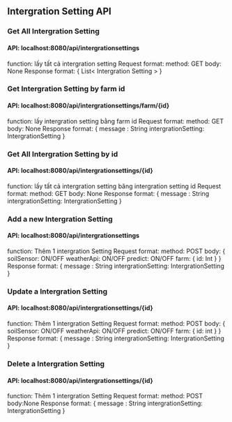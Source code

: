 ## Intergration Setting API
### Get All Intergration Setting
#### API: localhost:8080/api/intergrationsettings
function: lấy tất cả intergration setting 
Request format:
method: GET
body: None
Response format:
{
    List< Intergration Setting >
}

### Get Intergration Setting by farm id
#### API: localhost:8080/api/intergrationsettings/farm/{id}
function: lấy intergration setting bằng farm id
Request format:
method: GET
body: None
Response format:
{
    message : String
    intergrationSetting: IntergrationSetting
}

### Get All Intergration Setting by id
#### API: localhost:8080/api/intergrationsettings/{id}
function: lấy tất cả intergration setting băng intergration setting id
Request format:
method: GET
body: None
Response format:
{
    message : String
    intergrationSetting: IntergrationSetting
}

### Add a new Intergration Setting 
#### API: localhost:8080/api/intergrationsettings
function: Thêm 1 intergration Setting
Request format:
method: POST
body: 
{
    soilSensor: ON/OFF
    weatherApi: ON/OFF
    predict: ON/OFF
    farm: {
        id: Int
    }
}
Response format:
{
    message : String
    intergrationSetting: IntergrationSetting
}

### Update a Intergration Setting
#### API: localhost:8080/api/intergrationsettings/{id}
function: Thêm 1 intergration Setting
Request format:
method: POST
body:
{
    soilSensor: ON/OFF
    weatherApi: ON/OFF
    predict: ON/OFF
    farm: {
        id: int
    }
}
Response format:
{
    message : String
    intergrationSetting: IntergrationSetting
}

### Delete a Intergration Setting
#### API: localhost:8080/api/intergrationsettings/{id}
function: Thêm 1 intergration Setting
Request format:
method: POST
body:None
Response format:
{
    message : String
    intergrationSetting: IntergrationSetting
}

